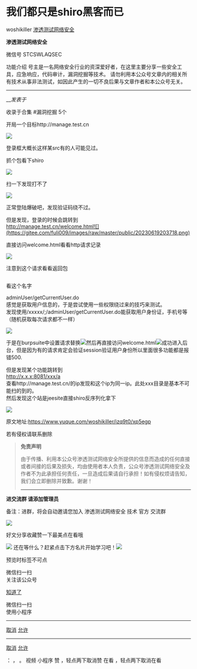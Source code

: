 #  我们都只是shiro黑客而已

woshikiller  [ 渗透测试网络安全 ](javascript:void\(0\);)

**渗透测试网络安全** ![]()

微信号 STCSWLAQSEC

功能介绍 号主是一名网络安全行业的资深爱好者，在这里主要分享一些安全工具，应急响应，代码审计，漏洞挖掘等技术。
请勿利用本公众号文章内的相关所有技术从事非法测试，如因此产生的一切不良后果与文章作者和本公众号无关。

____

___发表于_

收录于合集 #漏洞挖掘 5个

开局一个目标http://manage.test.cn

![](https://gitee.com/fuli009/images/raw/master/public/20230619203656.png)

登录框大概长这样某src有的人可能见过。  

抓个包看下shiro

![](https://gitee.com/fuli009/images/raw/master/public/20230619203658.png)

扫一下发现打不了

![](https://gitee.com/fuli009/images/raw/master/public/20230619203711.png)

‍正常登陆爆破吧，发现验证码绕不过。  

但是发现，登录的时候会跳转到  
http://manage.test.cn/welcome.html‍![](https://gitee.com/fuli009/images/raw/master/public/20230619203718.png)

直接访问welcome.html看看http请求记录

![](https://gitee.com/fuli009/images/raw/master/public/20230619203733.png)

注意到这个请求看看返回包

![]()

  

‍看这个名字  

adminUser/getCurrentUser.do  
感觉是获取用户信息的，于是尝试使用一些权限绕过来的技巧来测试。  
发现使用/xxxxx/;/adminUser/getCurrentUser.do能获取用户身份证，手机号等（随机获取每次请求都不一样）‍

![](https://gitee.com/fuli009/images/raw/master/public/20230619203734.png)  

  

于是在burpsuite中设置请求替换![](https://gitee.com/fuli009/images/raw/master/public/20230619203735.png)然后再直接访问welcome.html![](https://gitee.com/fuli009/images/raw/master/public/20230619203736.png)成功进入后台，但是因为有的请求肯定会验证session验证用户身份所以里面很多功能都是报错500.  

但是发现某个功能跳转到  
http://x.x.x:8081/xxx/a  
查看http://manage.test.cn/的ip发现和这个ip为同一ip。此处xxx目录是基本不可能扫的到的。  
然后发现这个站是jeesite直接shiro反序列化拿下

![](https://gitee.com/fuli009/images/raw/master/public/20230619203737.png)

  

  

原文地址:https://www.yuque.com/woshikiller/izq9t0/xp5egp

 若有侵权请联系删除

  

>  **免责声明**  
>
>
>
> 由于传播、利用本公众号渗透测试网络安全所提供的信息而造成的任何直接或者间接的后果及损失，均由使用者本人负责，公众号渗透测试网络安全及作者不为此承担任何责任，一旦造成后果请自行承担！如有侵权烦请告知，我们会立即删除并致歉。谢谢！
> ****

  

 **进交流群 请添加管理员**

备注：进群，将会自动邀请您加入 渗透测试网络安全 技术 官方 交流群

![](https://gitee.com/fuli009/images/raw/master/public/20230619203738.png)

好文分享收藏赞一下最美点在看哦

  

![](https://gitee.com/fuli009/images/raw/master/public/20230619203739.png)
还在等什么？赶紧点击下方名片开始学习吧！![](https://gitee.com/fuli009/images/raw/master/public/20230619203739.png)

  

预览时标签不可点

微信扫一扫  
关注该公众号

[知道了](javascript:;)

微信扫一扫  
使用小程序

****

[取消](javascript:void\(0\);) [允许](javascript:void\(0\);)

****

[取消](javascript:void\(0\);) [允许](javascript:void\(0\);)

： ， 。   视频 小程序 赞 ，轻点两下取消赞 在看 ，轻点两下取消在看


